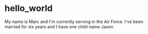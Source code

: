 # hello_world
My name is Marc and I'm currently serving in the Air Force. 
I've been married for six years and I have one child name Jaxon. 
